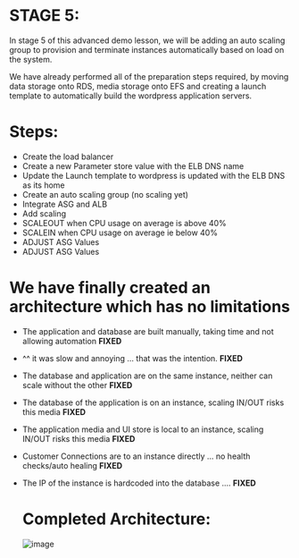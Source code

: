 # STAGE 5:
In stage 5 of this advanced demo lesson, we will be adding an auto scaling group to provision and terminate instances automatically based on load on the system.

We have already performed all of the preparation steps required, by moving data storage onto RDS, media storage onto EFS and creating a launch template to automatically build the wordpress application servers.

# Steps:
- Create the load balancer
- Create a new Parameter store value with the ELB DNS name
- Update the Launch template to wordpress is updated with the ELB DNS as its home
- Create an auto scaling group (no scaling yet)
- Integrate ASG and ALB
-  Add scaling
-  SCALEOUT when CPU usage on average is above 40%
-  SCALEIN when CPU usage on average ie below 40%
-  ADJUST ASG Values
-  ADJUST ASG Values
# We have finally created an architecture which has no limitations 


- The application and database are built manually, taking time and not allowing automation **FIXED**
- ^^ it was slow and annoying ... that was the intention. **FIXED**
- The database and application are on the same instance, neither can scale without the other **FIXED**
- The database of the application is on an instance, scaling IN/OUT risks this media **FIXED**
- The application media and UI store is local to an instance, scaling IN/OUT risks this media **FIXED**
- Customer Connections are to an instance directly ... no health checks/auto healing **FIXED**
- The IP of the instance is hardcoded into the database .... **FIXED**

  # Completed Architecture:
  ![image](https://github.com/user-attachments/assets/ad3945c8-d667-4030-a0a5-fd0ff9f2738b)

